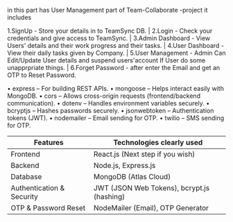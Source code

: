 in this part has User Management part of Team-Collaborate -project it includes

1.SignUp - Store your details in to TeamSync DB. |
2.Login - Check your credentials and give access to TeamSync. |
3.Admin Dashboard - View Users' details and their work progress and their tasks. |
4.User Dashboard - View their daily tasks given by Company. |
5.User Management - Admin Can Edit/Update User details  and suspend users'account If User do some unapprpriate things. |
6.Forget Password -  after enter the Email and get an OTP to Reset Password. 


•	express – For building REST APIs.
•	mongoose – Helps interact easily with MongoDB.
•	cors – Allows cross-origin requests (frontend/backend communication).
•	dotenv – Handles environment variables securely.
•	bcryptjs – Hashes passwords securely.
•	jsonwebtoken – Authentication tokens (JWT).
•	nodemailer – Email sending for OTP.
•	twilio – SMS sending for OTP.

|Features	                 |  Technologies clearly used                 |
|------------------------- |--------------------------------------------|
|Frontend                  |  React.js (Next step if you wish)          |
|Backend                   | 	Node.js, Express.js                       |
|Database	                 |  MongoDB (Atlas Cloud)                     |
|Authentication & Security |  JWT (JSON Web Tokens), bcrypt.js (hashing)|
|OTP & Password Reset	     |  NodeMailer (Email), OTP Generator         |

